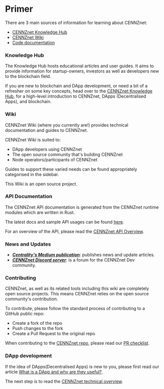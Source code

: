# Primer

There are 3 main sources of information for learning about CENNZnet:
* [CENNZnet Knowledge Hub](https://cennz.net/knowledge-hub/)
* [CENNZnet Wiki](Home)
* [Code documentation](https://github.com/cennznet/api.js/tree/develop/docs)

### Knowledge Hub

The Knowledge Hub hosts educational articles and user guides. It aims to provide information for startup-owners, investors as well as developers new to the blockchain field.

If you are new to blockchain and DApp development, or need a bit of a refresher on some key concepts, head over to the [CENNZnet Knowledge Hub](https://cennz.net/knowledge-hub/), for a high-level introduction to CENNZnet, DApps (Decentralised Apps), and blockchain. 

### Wiki

CENNZnet Wiki (where you currently are!) provides technical documentation and guides to CENNZnet.

CENNZnet Wiki is suited to:
* DApp developers using CENNZnet
* The open source community that's building CENNZnet
* Node operators/participants of CENNZnet

Guides to support these varied needs can be found appropriately categorised in the sidebar.

This Wiki is an open source project.


### API Documentation

The CENNZnet API documentation is generated from the CENNZnet runtime modules which are written in Rust.

The latest docs and sample API usages can be found [here](https://github.com/cennznet/api.js/tree/develop/docs).

For an overview of the API, please read the [CENNZnet API Overview](CENNZnet-API/CENNZnet-API-Overview).


### News and Updates
* ***[Centrality's Medium publication](https://medium.com/centrality)***: publishes news and update articles.
* ***[CENNZnet Discord server](https://discord.gg/AnB3tRtkJ4)***: is a forum for the CENNZnet Dev community.

### Contributing

CENNZnet, as well as its related tools including this wiki are completely open source projects. This means CENNZnet relies on the open source community's contribution.

To contribute, please follow the standard process of contributing to a GitHub public repo:
* Create a fork of the repo
* Push changes to the fork
* Create a Pull Request to the original repo

When contributing to the [CENNZnet repo](https://github.com/cennznet/cennznet), please read our [PR checklist](https://github.com/cennznet/cennznet/blob/develop/docs/CONTRIBUTING.md).

### DApp development

If the idea of DApps(Decentralised Apps) is new to you, please first read our article [What is a DApp and why are they useful?](https://cennz.net/blog/featured-blog-post/what-is-a-dapp/).

The next step is to read the [CENNZnet technical overview](Getting-started/CENNZnet-technical-overview).